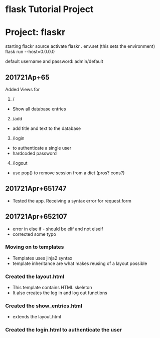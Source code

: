 # flask Tutorial Project
# Project: flaskr

starting flackr
source activate flaskr
. env.set (this sets the environment)
flask run --host=0.0.0.0

default username and password: admin/default

## 201721Ap+65
Added Views for 
1. /
- Show all database entries
2. /add
- add title and text to the database
3. /login
- to authenticate a single user
- hardcoded password
4. /logout
- use pop() to remove session from a dict (pros? cons?)


## 201721Apr+651747
- Tested the app. Receiving a syntax error for request.form

## 201721Apr+652107
- error in else if - should be elif and not elseif
- corrected some typo

### Moving on to templates
- Templates uses jinja2 syntax
- template inheritance are what makes reusing of a layout possible

### Created the layout.html
- This template contains HTML skeleton
- It also creates the log in and log out functions

### Created the show_entries.html
- extends the layout.html 

### Created the login.html to authenticate the user
